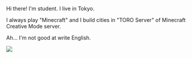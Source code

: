 Hi there! I'm student. I live in Tokyo.

I always play "Minecraft" and I build cities in "TORO Server" of Minecraft Creative Mode server.

Ah... I'm not good at write English.

<img align="left" src="https://github-readme-stats.vercel.app/api/top-langs/?username=fhrk-78&layout=compact&langs_count=20&theme=radical"/>
